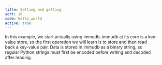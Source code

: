```yaml
---
title: Setting and getting
sort: 10
code: hello_world
active: true
---
```


In this example, we start actually using immudb. immudb at its core is a key-value store, so the first operation we will learn is to store and then read back a key-value pair. Data is stored in immudb as a binary string, so regular Python strings must first be encoded before writing and decoded after reading.